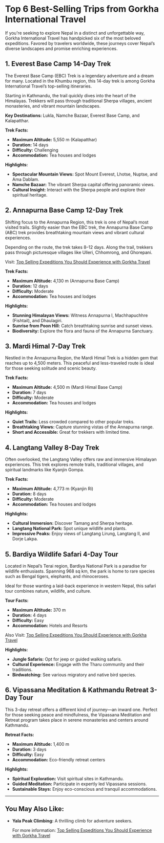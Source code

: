 # Top 6 Best-Selling Trips from Gorkha International Travel

If you're seeking to explore Nepal in a distinct and unforgettable way, Gorkha International Travel has handpicked six of the most beloved expeditions. Favored by travelers worldwide, these journeys cover Nepal’s diverse landscapes and promise enriching experiences.

## 1. Everest Base Camp 14-Day Trek

The Everest Base Camp (EBC) Trek is a legendary adventure and a dream for many. Located in the Khumbu region, this 14-day trek is among Gorkha International Travel’s top-selling itineraries.

Starting in Kathmandu, the trail quickly dives into the heart of the Himalayas. Trekkers will pass through traditional Sherpa villages, ancient monasteries, and vibrant mountain landscapes.

**Key Destinations:** Lukla, Namche Bazaar, Everest Base Camp, and Kalapatthar.

**Trek Facts:**
- **Maximum Altitude:** 5,550 m (Kalapatthar)
- **Duration:** 14 days
- **Difficulty:** Challenging
- **Accommodation:** Tea houses and lodges

**Highlights:**
- **Spectacular Mountain Views:** Spot Mount Everest, Lhotse, Nuptse, and Ama Dablam.
- **Namche Bazaar:** The vibrant Sherpa capital offering panoramic views.
- **Cultural Insight:** Interact with the Sherpa people and explore their spiritual heritage.

## 2. Annapurna Base Camp 12-Day Trek

Shifting focus to the Annapurna Region, this trek is one of Nepal’s most visited trails. Slightly easier than the EBC trek, the Annapurna Base Camp (ABC) trek provides breathtaking mountain views and vibrant cultural experiences.

Depending on the route, the trek takes 8–12 days. Along the trail, trekkers pass through picturesque villages like Ulleri, Chhomrong, and Ghorepani.

Visit: [Top Selling Expeditions You Should Experience with Gorkha Travel](https://www.gorkhatravel.com/blog/top-selling-expeditions-you-should-experience-with-gorkha-travel)

**Trek Facts:**
- **Maximum Altitude:** 4,130 m (Annapurna Base Camp)
- **Duration:** 12 days
- **Difficulty:** Moderate
- **Accommodation:** Tea houses and lodges

**Highlights:**
- **Stunning Himalayan Views:** Witness Annapurna I, Machhapuchhre (Fishtail), and Dhaulagiri.
- **Sunrise from Poon Hill:** Catch breathtaking sunrise and sunset views.
- **Biodiversity:** Explore the flora and fauna of the Annapurna Sanctuary.

## 3. Mardi Himal 7-Day Trek

Nestled in the Annapurna Region, the Mardi Himal Trek is a hidden gem that reaches up to 4,500 meters. This peaceful and less-traveled route is ideal for those seeking solitude and scenic beauty.

**Trek Facts:**
- **Maximum Altitude:** 4,500 m (Mardi Himal Base Camp)
- **Duration:** 7 days
- **Difficulty:** Moderate
- **Accommodation:** Tea houses and lodges

**Highlights:**
- **Quiet Trails:** Less crowded compared to other popular treks.
- **Breathtaking Views:** Capture stunning vistas of the Annapurna range.
- **Short and Accessible:** Great for trekkers with limited time.

## 4. Langtang Valley 8-Day Trek

Often overlooked, the Langtang Valley offers raw and immersive Himalayan experiences. This trek explores remote trails, traditional villages, and spiritual landmarks like Kyanjin Gompa.

**Trek Facts:**
- **Maximum Altitude:** 4,773 m (Kyanjin Ri)
- **Duration:** 8 days
- **Difficulty:** Moderate
- **Accommodation:** Tea houses and lodges

**Highlights:**
- **Cultural Immersion:** Discover Tamang and Sherpa heritage.
- **Langtang National Park:** Spot unique wildlife and plants.
- **Impressive Peaks:** Enjoy views of Langtang Lirung, Langtang II, and Dorje Lakpa.

## 5. Bardiya Wildlife Safari 4-Day Tour

Located in Nepal’s Terai region, Bardiya National Park is a paradise for wildlife enthusiasts. Spanning 968 sq km, the park is home to rare species such as Bengal tigers, elephants, and rhinoceroses.

Ideal for those wanting a laid-back experience in western Nepal, this safari tour combines nature, wildlife, and culture.

**Tour Facts:**
- **Maximum Altitude:** 370 m
- **Duration:** 4 days
- **Difficulty:** Easy
- **Accommodation:** Hotels and Resorts

Also Visit: [Top Selling Expeditions You Should Experience with Gorkha Travel](https://www.gorkhatravel.com/blog/top-selling-expeditions-you-should-experience-with-gorkha-travel)

**Highlights:**
- **Jungle Safaris:** Opt for jeep or guided walking safaris.
- **Cultural Experience:** Engage with the Tharu community and their traditions.
- **Birdwatching:** See various migratory and native bird species.

## 6. Vipassana Meditation & Kathmandu Retreat 3-Day Tour

This 3-day retreat offers a different kind of journey—an inward one. Perfect for those seeking peace and mindfulness, the Vipassana Meditation and Retreat program takes place in serene monasteries and centers around Kathmandu.

**Retreat Facts:**
- **Maximum Altitude:** 1,400 m
- **Duration:** 3 days
- **Difficulty:** Easy
- **Accommodation:** Eco-friendly retreat centers

**Highlights:**
- **Spiritual Exploration:** Visit spiritual sites in Kathmandu.
- **Guided Meditation:** Participate in expertly led Vipassana sessions.
- **Sustainable Stays:** Enjoy eco-conscious and tranquil accommodations.

---

## You May Also Like:
- **Yala Peak Climbing:** A thrilling climb for adventure seekers.

  For more information: [Top Selling Expeditions You Should Experience with Gorkha Travel](https://www.gorkhatravel.com/blog/top-selling-expeditions-you-should-experience-with-gorkha-travel)
